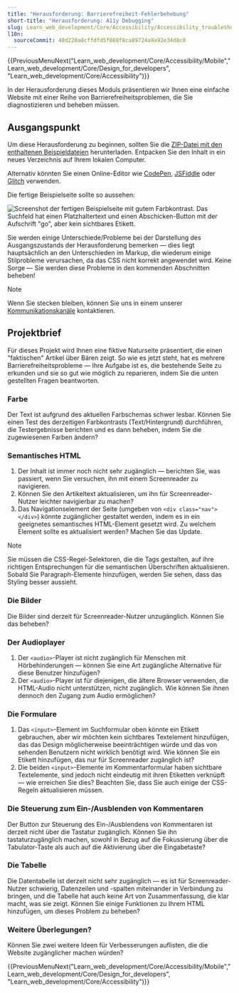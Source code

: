 ```yaml
---
title: "Herausforderung: Barrierefreiheit-Fehlerbehebung"
short-title: "Herausforderung: A11y Debugging"
slug: Learn_web_development/Core/Accessibility/Accessibility_troubleshooting
l10n:
  sourceCommit: 48d220a8cffdfd5f088f8ca89724a9a92e34d8c0
---
```


{{PreviousMenuNext("Learn_web_development/Core/Accessibility/Mobile","Learn_web_development/Core/Design_for_developers", "Learn_web_development/Core/Accessibility")}}

In der Herausforderung dieses Moduls präsentieren wir Ihnen eine einfache Website mit einer Reihe von Barrierefreiheitsproblemen, die Sie diagnostizieren und beheben müssen.

## Ausgangspunkt

Um diese Herausforderung zu beginnen, sollten Sie die [ZIP-Datei mit den enthaltenen Beispieldateien](https://raw.githubusercontent.com/mdn/learning-area/main/accessibility/assessment-start/assessment-files.zip) herunterladen. Entpacken Sie den Inhalt in ein neues Verzeichnis auf Ihrem lokalen Computer.

Alternativ könnten Sie einen Online-Editor wie [CodePen](https://codepen.io/), [JSFiddle](https://jsfiddle.net/) oder [Glitch](https://glitch.com/) verwenden.

Die fertige Beispielseite sollte so aussehen:

![Screenshot der fertigen Beispielseite mit gutem Farbkontrast. Das Suchfeld hat einen Platzhaltertext und einen Abschicken-Button mit der Aufschrift "go", aber kein sichtbares Etikett.](assessment-site-finished.png)

Sie werden einige Unterschiede/Probleme bei der Darstellung des Ausgangszustands der Herausforderung bemerken — dies liegt hauptsächlich an den Unterschieden im Markup, die wiederum einige Stilprobleme verursachen, da das CSS nicht korrekt angewendet wird. Keine Sorge — Sie werden diese Probleme in den kommenden Abschnitten beheben!

> [!NOTE]
> Wenn Sie stecken bleiben, können Sie uns in einem unserer [Kommunikationskanäle](/de/docs/MDN/Community/Communication_channels) kontaktieren.

## Projektbrief

Für dieses Projekt wird Ihnen eine fiktive Naturseite präsentiert, die einen "faktischen" Artikel über Bären zeigt. So wie es jetzt steht, hat es mehrere Barrierefreiheitsprobleme — Ihre Aufgabe ist es, die bestehende Seite zu erkunden und sie so gut wie möglich zu reparieren, indem Sie die unten gestellten Fragen beantworten.

### Farbe

Der Text ist aufgrund des aktuellen Farbschemas schwer lesbar. Können Sie einen Test des derzeitigen Farbkontrasts (Text/Hintergrund) durchführen, die Testergebnisse berichten und es dann beheben, indem Sie die zugewiesenen Farben ändern?

### Semantisches HTML

1. Der Inhalt ist immer noch nicht sehr zugänglich — berichten Sie, was passiert, wenn Sie versuchen, ihn mit einem Screenreader zu navigieren.
2. Können Sie den Artikeltext aktualisieren, um ihn für Screenreader-Nutzer leichter navigierbar zu machen?
3. Das Navigationselement der Seite (umgeben von `<div class="nav"></div>`) könnte zugänglicher gestaltet werden, indem es in ein geeignetes semantisches HTML-Element gesetzt wird. Zu welchem ​​Element sollte es aktualisiert werden? Machen Sie das Update.

> [!NOTE]
> Sie müssen die CSS-Regel-Selektoren, die die Tags gestalten, auf ihre richtigen Entsprechungen für die semantischen Überschriften aktualisieren. Sobald Sie Paragraph-Elemente hinzufügen, werden Sie sehen, dass das Styling besser aussieht.

### Die Bilder

Die Bilder sind derzeit für Screenreader-Nutzer unzugänglich. Können Sie das beheben?

### Der Audioplayer

1. Der `<audio>`-Player ist nicht zugänglich für Menschen mit Hörbehinderungen — können Sie eine Art zugängliche Alternative für diese Benutzer hinzufügen?
2. Der `<audio>`-Player ist für diejenigen, die ältere Browser verwenden, die HTML-Audio nicht unterstützen, nicht zugänglich. Wie können Sie ihnen dennoch den Zugang zum Audio ermöglichen?

### Die Formulare

1. Das `<input>`-Element im Suchformular oben könnte ein Etikett gebrauchen, aber wir möchten kein sichtbares Textelement hinzufügen, das das Design möglicherweise beeinträchtigen würde und das von sehenden Benutzern nicht wirklich benötigt wird. Wie können Sie ein Etikett hinzufügen, das nur für Screenreader zugänglich ist?
2. Die beiden `<input>`-Elemente im Kommentarformular haben sichtbare Textelemente, sind jedoch nicht eindeutig mit ihren Etiketten verknüpft — wie erreichen Sie dies? Beachten Sie, dass Sie auch einige der CSS-Regeln aktualisieren müssen.

### Die Steuerung zum Ein-/Ausblenden von Kommentaren

Der Button zur Steuerung des Ein-/Ausblendens von Kommentaren ist derzeit nicht über die Tastatur zugänglich. Können Sie ihn tastaturzugänglich machen, sowohl in Bezug auf die Fokussierung über die Tabulator-Taste als auch auf die Aktivierung über die Eingabetaste?

### Die Tabelle

Die Datentabelle ist derzeit nicht sehr zugänglich — es ist für Screenreader-Nutzer schwierig, Datenzeilen und -spalten miteinander in Verbindung zu bringen, und die Tabelle hat auch keine Art von Zusammenfassung, die klar macht, was sie zeigt. Können Sie einige Funktionen zu Ihrem HTML hinzufügen, um dieses Problem zu beheben?

### Weitere Überlegungen?

Können Sie zwei weitere Ideen für Verbesserungen auflisten, die die Website zugänglicher machen würden?

{{PreviousMenuNext("Learn_web_development/Core/Accessibility/Mobile","Learn_web_development/Core/Design_for_developers", "Learn_web_development/Core/Accessibility")}}
